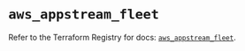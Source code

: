 # `aws_appstream_fleet`

Refer to the Terraform Registry for docs: [`aws_appstream_fleet`](https://registry.terraform.io/providers/hashicorp/aws/5.86.1/docs/resources/appstream_fleet).
